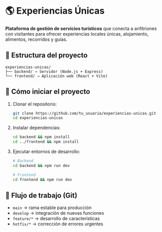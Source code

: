 # 🌎 Experiencias Únicas

**Plataforma de gestión de servicios turísticos** que conecta a anfitriones con visitantes para ofrecer experiencias locales únicas, alojamiento, alimentos, recorridos y guías.

## 🧩 Estructura del proyecto

```
experiencias-unicas/
├── backend/ → Servidor (Node.js + Express)
└── frontend/ → Aplicación web (React + Vite)
```

## 🚀 Cómo iniciar el proyecto

1. Clonar el repositorio:
   ```bash
   git clone https://github.com/tu_usuario/experiencias-unicas.git
   cd experiencias-unicas
   ```

2. Instalar dependencias:
   ```bash
   cd backend && npm install
   cd ../frontend && npm install
   ```

3. Ejecutar entornos de desarrollo:
   ```bash
   # Backend
   cd backend && npm run dev

   # Frontend
   cd frontend && npm run dev
   ```

## 🧭 Flujo de trabajo (Git)

- `main` → rama estable para producción
- `develop` → integración de nuevas funciones
- `feature/*` → desarrollo de características
- `hotfix/*` → corrección de errores urgentes
